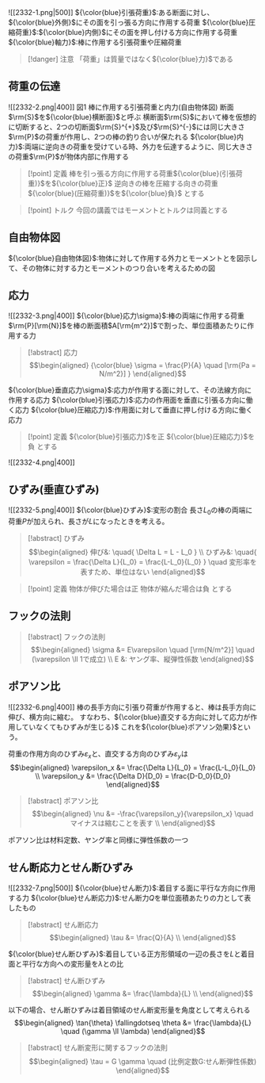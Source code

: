 ![[2332-1.png|500]]
${\color{blue}引張荷重}$:ある断面に対し、${\color{blue}外側}$にその面を引っ張る方向に作用する荷重
${\color{blue}圧縮荷重}$:${\color{blue}内側}$にその面を押し付ける方向に作用する荷重
${\color{blue}軸力}$:棒に作用する引張荷重や圧縮荷重
> [!danger] 注意
> 「荷重」は質量ではなく${\color{blue}力}$である

## 荷重の伝達
![[2332-2.png|400]]
図$1$ 棒に作用する引張荷重と内力(自由物体図)
断面$\rm{S}$を${\color{blue}横断面}$と呼ぶ
横断面$\rm{S}$において棒を仮想的に切断すると、$2$つの切断面$\rm{S}^{+}$及び$\rm{S}^{-}$には同じ大きさ$\rm{P}$の荷重が作用し、$2$つの棒の釣り合いが保たれる
${\color{blue}内力}$:両端に逆向きの荷重を受けている時、外力を伝達するように、同じ大きさの荷重$\rm{P}$が物体内部に作用する

> [!point] 定義
> 棒を引っ張る方向に作用する荷重${\color{blue}(引張荷重)}$を${\color{blue}正}$
> 逆向きの棒を圧縮する向きの荷重${\color{blue}(圧縮荷重)}$を${\color{blue}負}$
> とする

> [!point] トルク
> 今回の講義ではモーメントとトルクは同義とする

## 自由物体図
${\color{blue}自由物体図}$:物体に対して作用する外力とモーメントとを図示して、その物体に対する力とモーメントのつり合いを考えるための図

## 応力
![[2332-3.png|400]]
${\color{blue}応力\sigma}$:棒の両端に作用する荷重$\rm{P}[\rm{N}]$を棒の断面積$A[\rm{m^2}]$で割った、単位面積あたりに作用する力
> [!abstract] 応力
> $$\begin{aligned}
> {\color{blue} \sigma = \frac{P}{A} \quad [\rm{Pa = N/m^2}] }
> \end{aligned}$$

${\color{blue}垂直応力\sigma}$:応力が作用する面に対して、その法線方向に作用する応力
${\color{blue}引張応力}$:応力の作用面を垂直に引張る方向に働く応力
${\color{blue}圧縮応力}$:作用面に対して垂直に押し付ける方向に働く応力

> [!point] 定義
> ${\color{blue}引張応力}$を正
> ${\color{blue}圧縮応力}$を負
> とする

![[2332-4.png|400]]

## ひずみ(垂直ひずみ)
![[2332-5.png|400]]
${\color{blue}ひずみ}$:変形の割合
長さ$L_0$の棒の両端に荷重$P$が加えられ、長さが$L$になったときを考える。
> [!abstract] ひずみ
> $$\begin{aligned}
> 伸び&: \quad{ \Delta L = L - L_0 } \\
> ひずみ&: \quad{ \varepsilon = \frac{\Delta L}{L_0} = \frac{L-L_0}{L_0} } \quad 変形率を表すため、単位はない
> \end{aligned}$$

> [!point] 定義
> 物体が伸びた場合は正
> 物体が縮んだ場合は負
> とする

## フックの法則
> [!abstract] フックの法則
> $$\begin{aligned}
> \sigma &= E\varepsilon \quad [\rm{N/m^2}] \quad (\varepsilon \ll 1で成立)  \\
> E &: ヤング率、縦弾性係数
> \end{aligned}$$

## ポアソン比
![[2332-6.png|400]]
棒の長手方向に引張り荷重が作用すると、棒は長手方向に伸び、横方向に縮む。
すなわち、${\color{blue}直交する方向に対して応力が作用していなくてもひずみが生じる}$
これを${\color{blue}ポアソン効果}$という。

荷重の作用方向のひずみ$\varepsilon_x$と、直交する方向のひずみ$\varepsilon_y$は
$$\begin{aligned}
\varepsilon_x &= \frac{\Delta L}{L_0} = \frac{L-L_0}{L_0} \\
\varepsilon_y &= \frac{\Delta D}{D_0} = \frac{D-D_0}{D_0}
\end{aligned}$$
> [!abstract] ポアソン比
> $$\begin{aligned}
> \nu &= -\frac{\varepsilon_y}{\varepsilon_x} \quad マイナスは縮むことを表す \\
> \end{aligned}$$

ポアソン比は材料定数、ヤング率と同様に弾性係数の一つ

## せん断応力とせん断ひずみ
![[2332-7.png|500]]
${\color{blue}せん断力}$:着目する面に平行な方向に作用する力
${\color{blue}せん断応力}$:せん断力$Q$を単位面積あたりの力として表したもの
> [!abstract] せん断応力
> $$\begin{aligned}
> \tau &= \frac{Q}{A} \\
> \end{aligned}$$

${\color{blue}せん断ひずみ}$:着目している正方形領域の一辺の長さを$L$と着目面と平行な方向への変形量を$\lambda$との比
> [!abstract] せん断ひずみ
> $$\begin{aligned}
> \gamma &= \frac{\lambda}{L} \\
> \end{aligned}$$

以下の場合、せん断ひずみは着目領域のせん断変形量を角度として考えられる
$$\begin{aligned}
\tan{\theta} \fallingdotseq \theta &= \frac{\lambda}{L} \quad (\gamma \ll \lambda)
\end{aligned}$$

> [!abstract] せん断変形に関するフックの法則
> $$\begin{aligned}
> \tau = G \gamma \quad (比例定数G:せん断弾性係数)
> \end{aligned}$$

